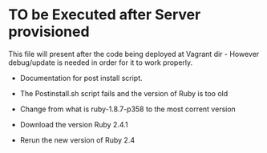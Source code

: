 # TO be Executed after Server provisioned

This file will present after the code being deployed at
Vagrant dir - However debug/update is needed in order for it
to work properly.

- Documentation for post install script.
- The Postinstall.sh script fails and the version of Ruby is too old
 - Change from what is ruby-1.8.7-p358 to the most corrent version
 - Download the version Ruby 2.4.1

- Rerun the new version of Ruby 2.4
